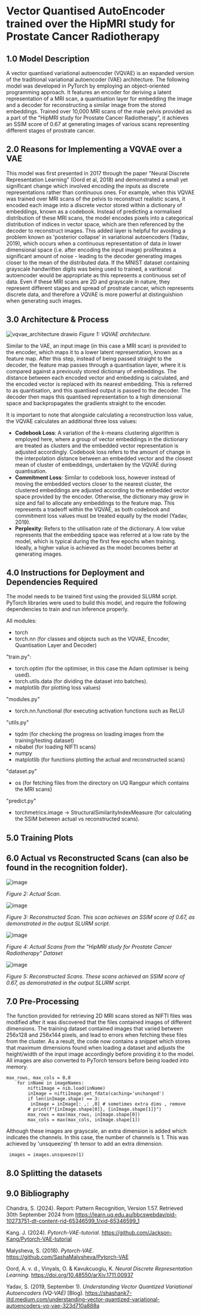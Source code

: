 # Vector Quantised AutoEncoder trained over the HipMRI study for Prostate Cancer Radiotherapy
## 1.0 Model Description
A vector quantised variational autoencoder (VQVAE) is an expanded version of the traditional variational autoencoder (VAE) architecture.
The following model was developed in PyTorch by employing an object-oriented programming approach. It features an encoder for deriving a latent representation of a MRI scan, a quantisation layer for embedding the image and a decoder for reconstructing a similar image 
from the stored embeddings. 
Trained over 10,000 MRI scans of the male pelvis provided as a part of the "HipMRI study for Prostate Cancer Radiotherapy", it achieves an SSIM score of 0.67 at generating images of various
scans representing different stages of prostrate cancer.
## 2.0 Reasons for Implementing a VQVAE over a VAE
This model was first presented in 2017 through the paper "Neural Discrete Representation Learning" (Oord et al, 2018) and demonstrated a small yet
significant change which involved encoding the inputs as discrete representations rather than continuous ones. For example, when this VQVAE was trained over MRI scans of
the pelvis to reconstruct realistic scans, it encoded each image into a discrete vector stored within a dictionary of embeddings, known as a codebook. Instead of predicting
a normalised distribution of these MRI scans, the model encodes pixels into a categorical distribution of indices in vector space, which are then referenced by the decoder to
reconstruct images. This added layer is helpful for avoiding a problem known as 'posterior collapse' in variational autoencoders (Yadav, 2019), which occurs when a continuous representation of data in lower dimensional space (i.e. after encoding the input image) proliferates a significant amount of noise - leading to the decoder generating images closer to the mean of the distributed data. If the MNIST dataset containing grayscale handwritten digits was being used to trained, a varitional autoencoder would be appropriate as this represents a continuous set of data. Even if these MRI scans are 2D and grayscale in nature, they represent different stages and spread of prostrate cancer, which represents discrete data, and therefore a VQVAE is more powerful at distinguishion when generating such images.
## 3.0 Architecture & Process
![vqvae_architecture drawio](https://github.com/user-attachments/assets/55baf8e7-8fd7-4c85-ac17-030914947c14) 
                        _Figure 1: VQVAE architecture._

Similar to the VAE, an input image (in this case a MRI scan) is provided to the encoder, which maps it to a lower latent representation, known as a feature map. After this step, instead of being passed straight to the decoder, the feature map passes through a quantisation layer, where it is compared against a previously stored dictionary of embeddings. The distance between each encoded vector and embedding is calculated, and the encoded vector is replaced with its nearest embedding. This is referred to as quantisation, and this quantised output is passed to the decoder. The decoder then maps this quantised representation to a high dimensional space and backpropagates the gradients straight to the encoder. 

It is important to note that alongside calculating a reconstruction loss value, the VQVAE calculates an additional three loss values:
- **Codebook Loss**:
A variation of the _k_-means clustering algorithm is employed here, where a group of vector embeddings in the dictionary are treated as clusters and the embedded vector representation is adjusted accordingly. Codebook loss refers to the amount of change in the interpolation distance between an embedded vector and the closest mean of cluster of embeddings, undertaken by the VQVAE during quantisation.
- **Commitment Loss**:
Similar to codebook loss, however instead of moving the embedded vectors closer to the nearest cluster, the clustered embeddings are adjusted according to the embedded vector space provided by the encoder. Otherwise, the dictionary may grow in size and fail to allocate any embeddings to the feature map. This represents a tradeoff within the VQVAE, as both codebook and commitment loss values must be treated equally by the model (Yadav, 2019). 
- **Perplexity**: 
Refers to the utilisation rate of the dictionary. A low value represents that the embedding space was referred at a low rate by the model, which is typical during the first few epochs when training. Ideally, a higher value is achieved as the model becomes better at generating images.

## 4.0 Instructions for Deployment and Dependencies Required
The model needs to be trained first using the provided SLURM script. PyTorch libraries were used to build this model, and require the following dependencies 
to train and run inference properly.

All modules:
- torch
- torch.nn (for classes and objects such as the VQVAE, Encoder, Quantisation Layer and Decoder)

"train.py":
- torch.optim (for the optimiser, in this case the Adam optimiser is being used).
- torch.utils.data (for dividing the dataset into batches).
- matplotlib (for plotting loss values)

"modules.py"
- torch.nn.functional (for executing activation functions such as ReLU)

"utils.py"
- tqdm (for checking the progress on loading images from the training/testing dataset)
- nibabel (for loading NIFTI scans)
- numpy
- matplotlib (for functions plotting the actual and reconstructed scans)

"dataset.py"
- os (for fetching files from the directory on UQ Rangpur which contains the MRI scans)

"predict.py"
- torchmetrics.image -> StructuralSimilarityIndexMeasure (for calculating the SSIM between actual vs reconstructed scans).
## 5.0 Training Plots

## 6.0 Actual vs Reconstructed Scans (can also be found in the recognition folder).
![image](https://github.com/user-attachments/assets/9b454fe0-973e-4d52-9835-026955ebea48)

_Figure 2: Actual Scan._

![image](https://github.com/user-attachments/assets/7746d26c-7739-4325-921b-702cf1eb4734)

_Figure 3: Reconstructed Scan. This scan achieves an SSIM score of 0.67, as demonstrated in the output SLURM script._

![image](https://github.com/user-attachments/assets/594d9475-aa4c-4208-b437-a8033d15d82d) 

_Figure 4: Actual Scans from the "HipMRI study for Prostate Cancer Radiotherapy" Dataset_

![image](https://github.com/user-attachments/assets/dd24be15-34fd-493a-b5d2-cafd69775159)

_Figure 5: Reconstructed Scans. These scans achieved an SSIM score of 0.67, as demonstrated in the output SLURM script._

## 7.0 Pre-Processing
The function provided for retrieving 2D MRI scans stored as NIFTI files was modified after it was discovered that the files contained images of different dimensions. 
The training dataset contained images that varied between 256x128 and 256x144 pixels, and lead to errors when fetching these files from the cluster. As a result, the code now contains a snippet which stores that maximum dimensions found when loading a dataset and adjusts the height/width of the input image accordingly before providing it to the model. All images are also converted to PyTorch tensors before being loaded into memory. 

```
max_rows, max_cols = 0,0
    for inName in imageNames:
        niftiImage = nib.load(inName)
        inImage = niftiImage.get_fdata(caching='unchanged')
        if len(inImage.shape) == 3:
         inImage = inImage[: ,: ,0] # sometimes extra dims , remove
        # print(f"{inImage.shape[0]}, {inImage.shape[1]}")
        max_rows = max(max_rows, inImage.shape[0])
        max_cols = max(max_cols, inImage.shape[1])
```

Although these images are grayscale, an extra dimension is added which indicates the channels. In this case, the number of channels is 1. This was achieved by 'unsqueezing' th tensor to add an extra dimension.

``` images = images.unsqueeze(1)```
## 8.0 Splitting the datasets


## 9.0 Bibliography
Chandra, S. (2024). Report: Pattern Recognition, Version 1.57. Retrieved 30th September 2024 from https://learn.uq.edu.au/bbcswebdav/pid-10273751-dt-content-rid-65346599_1/xid-65346599_1

Kang. J. (2024). _Pytorch-VAE-tutorial_. https://github.com/Jackson-Kang/Pytorch-VAE-tutorial

Malysheva, S. (2018). _Pytorch-VAE_. https://github.com/SashaMalysheva/Pytorch-VAE

Oord, A. v. d., Vinyals, O. & Kavukcuoglu, K. _Neural Discrete Representation Learning_. https://doi.org/10.48550/arXiv.1711.00937

Yadav, S. (2019, September 1). _Understanding Vector Quantized Variational Autoencoders (VQ-VAE)_ [Blog]. https://shashank7-iitd.medium.com/understanding-vector-quantized-variational-autoencoders-vq-vae-323d710a888a
